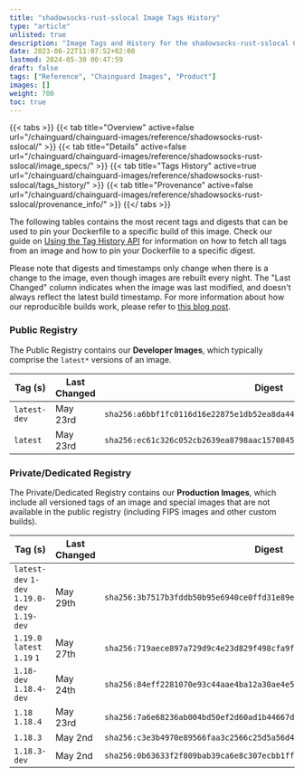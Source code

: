 ```yaml
---
title: "shadowsocks-rust-sslocal Image Tags History"
type: "article"
unlisted: true
description: "Image Tags and History for the shadowsocks-rust-sslocal Chainguard Image"
date: 2023-06-22T11:07:52+02:00
lastmod: 2024-05-30 00:47:59
draft: false
tags: ["Reference", "Chainguard Images", "Product"]
images: []
weight: 700
toc: true
---
```


{{< tabs >}}
{{< tab title="Overview" active=false url="/chainguard/chainguard-images/reference/shadowsocks-rust-sslocal/" >}}
{{< tab title="Details" active=false url="/chainguard/chainguard-images/reference/shadowsocks-rust-sslocal/image_specs/" >}}
{{< tab title="Tags History" active=true url="/chainguard/chainguard-images/reference/shadowsocks-rust-sslocal/tags_history/" >}}
{{< tab title="Provenance" active=false url="/chainguard/chainguard-images/reference/shadowsocks-rust-sslocal/provenance_info/" >}}
{{</ tabs >}}

The following tables contains the most recent tags and digests that can be used to pin your Dockerfile to a specific build of this image. Check our guide on [Using the Tag History API](/chainguard/chainguard-images/using-the-tag-history-api/) for information on how to fetch all tags from an image and how to pin your Dockerfile to a specific digest.

Please note that digests and timestamps only change when there is a change to the image, even though images are rebuilt every night. The "Last Changed" column indicates when the image was last modified, and doesn't always reflect the latest build timestamp. For more information about how our reproducible builds work, please refer to [this blog post](https://www.chainguard.dev/unchained/reproducing-chainguards-reproducible-image-builds).

### Public Registry
The Public Registry contains our **Developer Images**, which typically comprise the `latest*` versions of an image.

| Tag (s)       | Last Changed | Digest                                                                    |
|---------------|--------------|---------------------------------------------------------------------------|
|  `latest-dev` | May 23rd     | `sha256:a6bbf1fc0116d16e22875e1db52ea8da44ad28770d2cc9edcf6c0eddd75f49d0` |
|  `latest`     | May 23rd     | `sha256:ec61c326c052cb2639ea8798aac1570845899f337545daf6178a150ed24aacb8` |


### Private/Dedicated Registry
The Private/Dedicated Registry contains our **Production Images**, which include all versioned tags of an image and special images that are not available in the public registry (including FIPS images and other custom builds).

| Tag (s)                                       | Last Changed | Digest                                                                    |
|-----------------------------------------------|--------------|---------------------------------------------------------------------------|
|  `latest-dev` `1-dev` `1.19.0-dev` `1.19-dev` | May 29th     | `sha256:3b7517b3fddb50b95e6940ce0ffd31e89e0de933b0d1357792359517f8c47e1a` |
|  `1.19.0` `latest` `1.19` `1`                 | May 27th     | `sha256:719aece897a729d9c4e23d829f498cfa9f73a93e55bf842225ae78c5ca32f3a9` |
|  `1.18-dev` `1.18.4-dev`                      | May 24th     | `sha256:84eff2281070e93c44aae4ba12a30ae4e58fc54a9ba2685588fff8a081d668ba` |
|  `1.18` `1.18.4`                              | May 23rd     | `sha256:7a6e68236ab004bd50ef2d60ad1b44667d5209114edeaeee42b98900a0482b05` |
|  `1.18.3`                                     | May 2nd      | `sha256:c3e3b4970e89566faa3c2566c25d5a56d4ff0ed549e4cf0f7e23d418dac1aa1c` |
|  `1.18.3-dev`                                 | May 2nd      | `sha256:0b63633f2f809bab39ca6e8c307ecbb1ff65552de5d29b649f7bd7b26cdaad30` |

